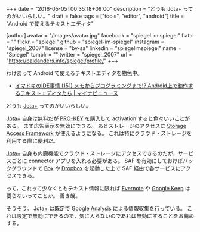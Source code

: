 +++
date = "2016-05-05T00:35:18+09:00"
description = "どうも Jota+ ってのがいいらしい。"
draft = false
tags = ["tools", "editor", "android"]
title = "Android で使えるテキストエディタ"

[author]
  avatar = "/images/avatar.jpg"
  facebook = "spiegel.im.spiegel"
  flattr = ""
  flickr = "spiegel"
  github = "spiegel-im-spiegel"
  instagram = "spiegel_2007"
  license = "by-sa"
  linkedin = "spiegelimspiegel"
  name = "Spiegel"
  tumblr = ""
  twitter = "spiegel_2007"
  url = "https://baldanders.info/spiegel/profile/"
+++

わけあって Android で使えるテキストエディタを物色中。

- [イマドキのIDE事情 (151) メモからプログラミングまで!? Android上で動作するテキストエディタたち | マイナビニュース](http://news.mynavi.jp/column/ide/151/)

どうも [Jota+] ってのがいいらしい。

[Jota+] 自身は無料だが [PRO-KEY](https://play.google.com/store/apps/details?id=jp.sblo.pandora.jota.plus.prokey) を購入して activation すると色々いいことがある。
まず広告表示を無効にできる。
あとストレージのアクセスに [Storage Access Framework](http://developer.android.com/intl/ja/guide/topics/providers/document-provider.html) が使えるようになる。
これは特にクラウド・ストレージを利用する際に便利だ。

[Jota+] 自身も内臓機能でクラウド・ストレージにアクセスできるのだが，サービスごとに connector アプリを入れる必要がある。
SAF を有効にしておけばバックグラウンドで [Box](https://play.google.com/store/apps/details?id=com.box.android) や [Dropbox](https://play.google.com/store/apps/details?id=com.dropbox.android) を起動した上で SAF 経由で各サービスにアクセスできる。

って，これって少なくともテキスト情報に限れば [Evernote](https://play.google.com/store/apps/details?id=com.evernote) や [Google Keep](https://play.google.com/store/apps/details?id=com.google.android.keep) は要らないってことか。
善き哉。

そうそう。
[Jota+] は既定で [Google Analysis による情報収集](https://sites.google.com/site/aquamarinepandora/jotaplusja/privacypolicyja)を行っている。
これは設定で無効にできるので，気に入らないのであれば無効にすることをお薦めする。

[Jota+]: https://play.google.com/store/apps/details?id=jp.sblo.pandora.jota.plus "Jota+ (Text Editor) - Google Play"
